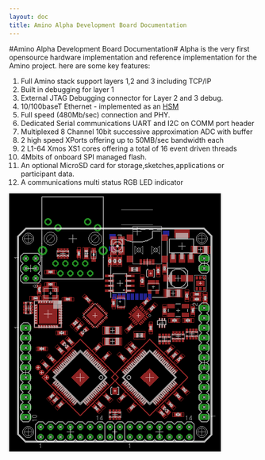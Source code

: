 ```yaml
---
layout: doc
title: Amino Alpha Development Board Documentation
---
```


#Amino Alpha Development Board Documentation#
Alpha is the very first opensource hardware implementation and reference implementation for the Amino project. here are some key features:

1. Full Amino stack support layers 1,2 and 3 including TCP/IP
2. Built in debugging for layer 1
3. External JTAG Debugging connector for Layer 2 and 3 debug.
4. 10/100baseT Ethernet - implemented as an [HSM](../../hsm.html)
5. Full speed (480Mb/sec) connection and PHY.
6. Dedicated Serial communications UART and I2C on COMM port header
7. Multiplexed 8 Channel 10bit successive approximation ADC with buffer
8. 2 high speed XPorts offering up to 50MB/sec bandwidth each
9. 2 L1-64 Xmos XS1 cores offering a total of 16 event driven threads
10. 4Mbits of onboard SPI managed flash.
11. An optional MicroSD card for storage,sketches,applications or participant data.
12. A communications multi status RGB LED indicator

![Amino Alpha](alpha.png)
